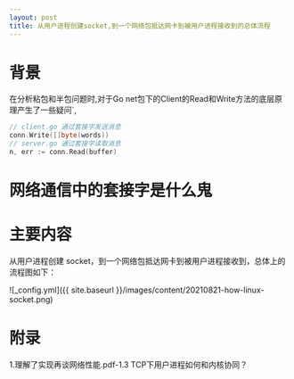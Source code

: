```yaml
---
layout: post
title: 从⽤户进程创建socket,到⼀个⽹络包抵达⽹卡到被⽤户进程接收到的总体流程
---
```


# 背景
在分析粘包和半包问题时,对于Go net包下的Client的Read和Write方法的底层原理产生了一些疑问`,

```go
// client.go 通过套接字发送消息
conn.Write([]byte(words))
// server.go 通过套接字读取消息
n, err := conn.Read(buffer)
```

# 网络通信中的套接字是什么鬼

# 主要内容
从⽤户进程创建 socket，到⼀个⽹络包抵达⽹卡到被⽤户进程接收到，总体上的流程图如下：

![_config.yml]({{ site.baseurl }}/images/content/20210821-how-linux-socket.png)


# 附录
1.理解了实现再谈网络性能.pdf-1.3 TCP下用户进程如何和内核协同？

